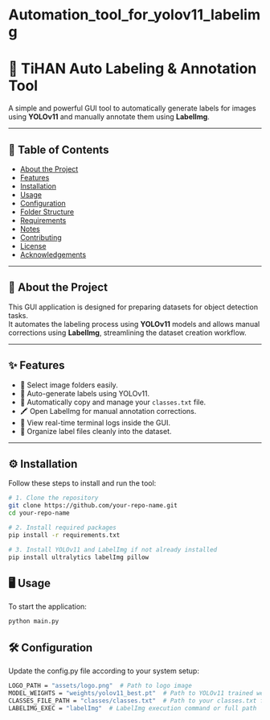 # Automation_tool_for_yolov11_labelimg
# 🚀 TiHAN Auto Labeling & Annotation Tool

A simple and powerful GUI tool to automatically generate labels for images using **YOLOv11** and manually annotate them using **LabelImg**.

---

## 📜 Table of Contents

- [About the Project](#about-the-project)
- [Features](#features)
- [Installation](#installation)
- [Usage](#usage)
- [Configuration](#configuration)
- [Folder Structure](#folder-structure)
- [Requirements](#requirements)
- [Notes](#notes)
- [Contributing](#contributing)
- [License](#license)
- [Acknowledgements](#acknowledgements)

---

## 📖 About the Project

This GUI application is designed for preparing datasets for object detection tasks.  
It automates the labeling process using **YOLOv11** models and allows manual corrections using **LabelImg**, streamlining the dataset creation workflow.

---

## ✨ Features

- 📂 Select image folders easily.
- 🤖 Auto-generate labels using YOLOv11.
- 🧾 Automatically copy and manage your `classes.txt` file.
- 🖍️ Open LabelImg for manual annotation corrections.
- 💬 View real-time terminal logs inside the GUI.
- 🧹 Organize label files cleanly into the dataset.

---

## ⚙️ Installation

Follow these steps to install and run the tool:

```bash
# 1. Clone the repository
git clone https://github.com/your-repo-name.git
cd your-repo-name

# 2. Install required packages
pip install -r requirements.txt

# 3. Install YOLOv11 and LabelImg if not already installed
pip install ultralytics labelImg pillow
```

## 🖥️ Usage
To start the application:
```bash
python main.py
```


## 🛠️ Configuration
Update the config.py file according to your system setup:
```bash
LOGO_PATH = "assets/logo.png"  # Path to logo image
MODEL_WEIGHTS = "weights/yolov11_best.pt"  # Path to YOLOv11 trained weights
CLASSES_FILE_PATH = "classes/classes.txt"  # Path to your classes.txt file
LABELIMG_EXEC = "labelImg"  # LabelImg execution command or full path
```
